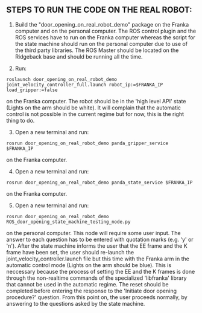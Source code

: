 ## STEPS TO RUN THE CODE ON THE REAL ROBOT:

1. Build the "door_opening_on_real_robot_demo" package on the Franka computer and on the personal computer. 
The ROS control plugin and the ROS services have to run on the Franka computer whereas the script for the state machine should run on the personal computer due to use of the third party libraries. 
The ROS Master should be located on the Ridgeback base and should be running all the time.

2. Run:

```
roslaunch door_opening_on_real_robot_demo joint_velocity_controller_full.launch robot_ip:=$FRANKA_IP load_gripper:=false
```

on the Franka computer. The robot should be in the 'high level API' state (Lights on the arm should be white). 
It will complain that the automatic control is not possible in the current regime but for now, this is the right thing to do.

3. Open a new terminal and run:

```
rosrun door_opening_on_real_robot_demo panda_gripper_service $FRANKA_IP
```
on the Franka computer.

4. Open a new terminal and run:

```
rosrun door_opening_on_real_robot_demo panda_state_service $FRANKA_IP
```

on the Franka computer.

5. Open a new terminal and run:

```
rosrun door_opening_on_real_robot_demo ROS_door_opening_state_machine_testing_node.py
```

on the personal computer. This node will require some user input. The answer to each question has to be entered with quotation marks (e.g. 'y' or 'n'). 
After the state machine informs the user that the EE frame and the K frame have been set, the user should re-launch the joint_velocity_controller.launch file but this time with the Franka arm in the automatic control mode (Lights on the arm should be blue). 
This is neccessary because the process of setting the EE and the K frames is done through the non-realtime commands of the specialized 'libfranka' library that cannot be used in the automatic regime. 
The reset should be completed before entering the response to the 'Initiate door opening procedure?' question. From this point on, the user proceeds normally, by answering to the questions asked by the state machine. 

